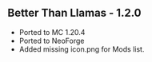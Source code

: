 Better Than Llamas - 1.2.0
---------------------
- Ported to MC 1.20.4
- Ported to NeoForge
- Added missing icon.png for Mods list. 